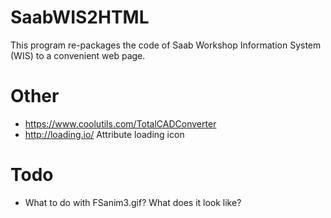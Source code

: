 # SaabWIS2HTML

This program re-packages the code of Saab Workshop Information System (WIS) to a convenient web page.

# Other
* https://www.coolutils.com/TotalCADConverter
* http://loading.io/ Attribute loading icon

# Todo
* What to do with FSanim3.gif? What does it look like?
